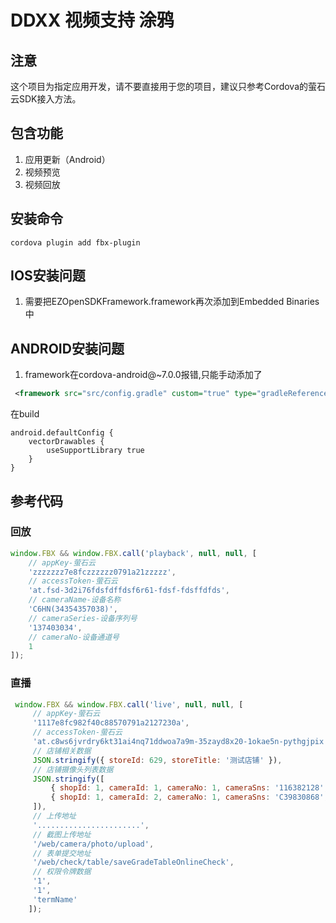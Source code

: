 # DDXX 视频支持 涂鸦

## 注意
这个项目为指定应用开发，请不要直接用于您的项目，建议只参考Cordova的萤石云SDK接入方法。

## 包含功能
1. 应用更新（Android）
2. 视频预览
3. 视频回放

## 安装命令
`cordova plugin add fbx-plugin`

## IOS安装问题
1. 需要把EZOpenSDKFramework.framework再次添加到Embedded Binaries中

## ANDROID安装问题
1. framework在cordova-android@~7.0.0报错,只能手动添加了
```xml
 <framework src="src/config.gradle" custom="true" type="gradleReference" />
```
在build
```
android.defaultConfig {
    vectorDrawables {
        useSupportLibrary true
    }
}
```

## 参考代码

### 回放
```js
window.FBX && window.FBX.call('playback', null, null, [
    // appKey-萤石云
    'zzzzzzz7e8fczzzzzz0791a21zzzzz',
    // accessToken-萤石云
    'at.fsd-3d2i76fdsfdffdsf6r61-fdsf-fdsffdfds',
    // cameraName-设备名称
    'C6HN(34354357038)',
    // cameraSeries-设备序列号
    '137403034',
    // cameraNo-设备通道号
    1
]);
```

### 直播
```js
 window.FBX && window.FBX.call('live', null, null, [
     // appKey-萤石云
     '1117e8fc982f40c88570791a2127230a',
     // accessToken-萤石云
     'at.c8ws6jvrdry6kt31ai4nq71ddwoa7a9m-35zayd8x20-1okae5n-pythgjpix',
     // 店铺相关数据
     JSON.stringify({ storeId: 629, storeTitle: '测试店铺' }),
     // 店铺摄像头列表数据
     JSON.stringify([
         { shopId: 1, cameraId: 1, cameraNo: 1, cameraSns: '116382128', cameraTitle: '大门口', online: true, snapshotUrl: 'https://picsum.photos/600/360?100' },
         { shopId: 1, cameraId: 2, cameraNo: 1, cameraSns: 'C39830868', cameraTitle: '杂物间', online: true, snapshotUrl: 'https://picsum.photos/600/360?200' },
     ]),
     // 上传地址
     '.......................',
     // 截图上传地址
     '/web/camera/photo/upload',
     // 表单提交地址
     '/web/check/table/saveGradeTableOnlineCheck',
     // 权限令牌数据
     '1',
     '1',
     'termName'
    ]);
```
